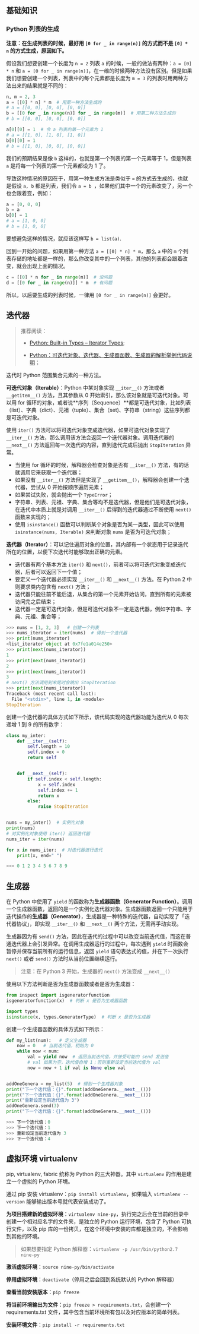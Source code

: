## 基础知识

### Python 列表的生成

**注意：在生成列表的时候，最好用 `[0 for _ in range(n)]` 的方式而不是 `[0] * n` 的方式生成，原因如下。**

假设我们想要创建一个长度为 `n = 2` 列表 `a` 的时候，一般的做法有两种：`a = [0] * n` 和 `a = [0 for _ in range(n)]`，在一维的时候两种方法没有区别。但是如果我们想要创建一个列表，列表中的每个元素都是长度为 `m = 3` 的列表时用两种方法出来的结果就是不同的：

```python
n, m = 2, 3
a = [[0] * n] * m  # 用第一种方法生成的
# a = [[0, 0], [0, 0], [0, 0]]
b = [[0 for _ in range(n)] for _ in range(m)]  # 用第二种方法生成的
# b = [[0, 0], [0, 0], [0, 0]]

a[0][0] = 1  # 令 a 列表的第一个元素为 1
# a = [[1, 0], [1, 0], [1, 0]]
b[0][0] = 1
# b = [[1, 0], [0, 0], [0, 0]]
```

我们的预期结果是像 `b` 这样的，也就是第一个列表的第一个元素等于 1，但是列表 `a` 是将每一个列表的第一个元素都设为 1 了。

导致这种情况的原因在于，用第一种生成方法是类似于 `=` 的方式去生成的，也就是假设 `a, b` 都是列表，我们令 `a = b `，如果他们其中一个的元素改变了，另一个也会跟着变，例如：

```python
a = [0, 0, 0]
b = a
b[0] = 1
# a = [1, 0, 0]
# b = [1, 0, 0]
```

要想避免这样的情况，就应该这样写 `b = list(a)`. 

回到一开始的问题，如果用第一种方法 `a = [[0] * n] * m`，那么 `a` 中的 `m` 个列表存储的地址都是一样的，那么你改变其中的一个列表，其他的列表都会跟着改变，就会出现上面的情况。

```python
c = [[0] * n for _ in range(m)]  # 没问题
d = [[0 for _ in range(n)]] * m  # 有问题
```

所以，以后要生成的列表时候，一律用 `[0 for _ in range(n)]` 会更好。

## 迭代器

> 推荐阅读：
>
> - [Python: Built-in Types – Iterator Types](https://docs.python.org/3.8/library/stdtypes.html#iterator-types);
>
> - [Python：可迭代对象、迭代器、生成器函数、生成器的解析举例代码说明](https://blog.csdn.net/qq_41554005/article/details/119971444)；

迭代时 Python 范围集合元素的一种方法。

**可迭代对象（Iterable）**：Python 中某对象实现 `__iter__()` 方法或者 `__getitem__()` 方法，且其参数从 0 开始索引，那么该对象就是可迭代对象。可以用 for 循环的对象，或者说**序列（Sequence）**都是可迭代对象，比如列表（list）、字典（dict）、元祖（tuple）、集合（set)、字符串（string）这些序列都是可迭代对象。

使用 `iter()` 方法可以将可迭代对象变成迭代器，如果可迭代对象实现了 `__iter__()` 方法，那么调用该方法会返回一个迭代器对象。调用迭代器的 `__next__()` 方法返回每一次迭代的内容，直到迭代完成后抛出 `StopIteration` 异常。

- 当使用 for 循环的时候，解释器会检查对象是否有 `__iter__()` 方法，有的话就调用它来获取一个迭代器；
- 如果没有 `__iter__()` 方法但是实现了 `__getitem__()`，解释器会创建一个迭代器，尝试从 0 开始按顺序遍历元素；
- 如果尝试失败，就会抛出一个 `TypeError`；
- 字符串、列表、元祖、字典、集合等均不是迭代器，但是他们是可迭代对象，在迭代中本质上就是对调用 `__iter__()` 后得到的迭代器通过不断使用 `next()` 函数来实现的；
- 使用  `isinstance()` 函数可以判断某个对象是否为某一类型，因此可以使用 `isinstance(nums, Iterable)` 来判断对象 `nums` 是否为可迭代对象；

**迭代器（Iterator）**：可以记住遍历对象的位置，其内部有一个状态用于记录迭代所在的位置，以便下次迭代时能够取出正确的元素。

- 迭代器有两个基本方法 `iter()` 和 `next()`，前者可以将可迭代对象变成迭代器，后者可以返回下一个值；
- 要定义一个迭代器必须实现 `__iter__()`  和 `__next__()` 方法。在 Python 2 中则要求类内包含有 `next()` 方法；
- 迭代器只能往前不能后退，从集合的第一个元素开始访问，直到所有的元素被访问完之后结束；
- 迭代器一定是可迭代对象，但是可迭代对象不一定是迭代器，例如字符串、字典、元祖、集合等；

```python
>>> nums = [1, 2, 3]   # 创建一个列表
>>> nums_iterator = iter(nums)  # 得到一个迭代器
>>> print(nums_iterator)
<list_iterator object at 0x7fe1a014e250>
>>> print(next(nums_iterator))
1
>>> print(next(nums_iterator))
2
>>> print(next(nums_iterator))
3
# next() 方法调用到末尾时会跳出 StopIteration
>>> print(next(nums_iterator))
Traceback (most recent call last):
  File "<stdin>", line 1, in <module>
StopIteration
```

创建一个迭代器的具体方式如下所示，该代码实现的迭代器功能为迭代从 0 每次递增 1 到 9 的所有数字：

```python
class my_inter:
    def __iter__(self):
        self.length = 10 
        self.index = 0
        return self


    def __next__(self):
        if self.index < self.length:
            x = self.index
            self.index += 1
            return x
        else:
            raise StopIteration


nums = my_inter()  # 实例化对象
print(nums)
# 对实例化对象使用 iter() 返回迭代器
nums_iter = iter(nums)

for x in nums_iter:  # 对迭代器进行迭代
    print(x, end=" ")

>>> 0 1 2 3 4 5 6 7 8 9 
```

## 生成器

在 Python 中使用了 `yield` 的函数称为**生成器函数（Generator Function）**。调用一个生成器函数，返回的是一个实例化迭代器对象。生成器函数返回一个只能用于迭代操作的**生成器（Generator）**，生成器是一种特殊的迭代器，自动实现了「迭代器协议」，即实现 `__iter__()` 和 `__next__()` 两个方法，无需再手动实现。

生成器因为有 `send()` 方法，因此在迭代的过程中可以改变当前迭代值，而这在普通迭代器上会引发异常。在调用生成器运行的过程中，每次遇到 `yield` 时函数会暂停并保存当前所有的运行信息，返回 `yield` 语句表达式的值，并在下一次执行 `next()` 或者 `send()` 方法时从当前位置继续运行。

> 注意：在 Python 3 开始，生成器的 `next()` 方法变成 `__next__()`

使用以下方法判断是否为生成器函数或者是否为生成器：

```python
from inspect import isgeneratorfunction
isgeneratorfunction(x)  # 判断 x 是否为生成器函数

import types
isinstance(x, types.GeneratorType)  # 判断 x 是否为生成器
```

创建一个生成器函数的具体方式如下所示：

```python
def my_list(num):   # 定义生成器
    now = 0   # 当前迭代值，初始为 0
    while now < num:
        val = yield now  # 返回当前迭代值，并接受可能的 send 发送值
        # val 如果为空，迭代值自增 1；否则重新设定当前迭代值为 val
        now = now + 1 if val is None else val


addOneGenera = my_list(5)  # 得到一个生成器对象
print("下一个迭代值：{}".format(addOneGenera.__next__()))
print("下一个迭代值：{}".format(addOneGenera.__next__()))
print("重新设定当前迭代值为 3")
addOneGenera.send(3)
print("下一个迭代值：{}".format(addOneGenera.__next__()))

>>> 下一个迭代值：0
>>> 下一个迭代值：1
>>> 重新设定当前迭代值为 3
>>> 下一个迭代值：4
```

## 虚拟环境 virtualenv

pip, virtualenv, fabric 统称为 Python 的三大神器。其中 `virtualenv` 的作用是建立一个虚拟的 Python 环境。

通过 pip 安装 virtualenv：`pip install virtualenv`，如果输入 `virtualenv --version` 能够输出版本号就代表安装成功了。

**为项目搭建新的虚拟环境**：`virtualenv nine-py`，执行完之后会在当前的目录中创建一个相对应名字的文件夹，是独立的 Python 运行环境，包含了 Python 可执行文件，以及 pip 库的一份拷贝，在这个环境中安装的库都是独立的，不会影响到其他的环境。

> 如果想要指定 Python 解释器：`virtualenv -p /usr/bin/python2.7 nine-py`

**激活虚拟环境**：`source nine-py/bin/activate`

**停用虚拟环境**：`deactivate`（停用之后会回到系统默认的 Python 解释器）

**查看当前安装版本**：`pip freeze`

**将当前环境输出为文件**：`pip freeze > requirements.txt`，会创建一个 requirements.txt 文件，其中包含当前环境所有包以及对应版本的简单列表。

**安装环境文件**：`pip install -r requirements.txt`

